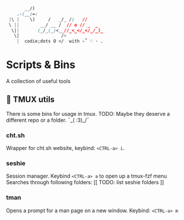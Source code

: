 ```css
       __/)                          
    .-(__(=:                         
 |\ |    \)     /   _/_ /)   //      
 \ ||        __/ __ /  // o // _  _  
  \||       (_/_(_)<__//_<_</_</_/_)_
   \|                />              
    |  codie;dots O </  with ✧˚ ♡ · .
```

# Scripts & Bins

A collection of useful tools

##  TMUX utils

There is some bins for usage in tmux.
TODO: Maybe they deserve a different repo or a folder. ¯\_( :3)_/¯

### cht.sh

Wrapper for cht.sh website, keybind: `<CTRL-a> i`.

### seshie

Session manager. Keybind  `<CTRL-a> a` to open up a tmux-fzf menu
Searches through following folders: [[ TODO: list seshie folders ]]

### tman

Opens a prompt for a man page on a new window. Keybind: `<CTRL-a> m`
